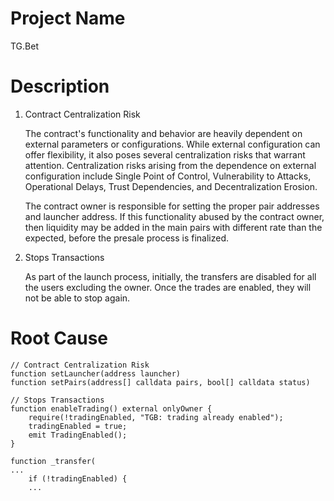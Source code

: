 # Project Name
TG.Bet

# Description
1. Contract Centralization Risk
    
    The contract's functionality and behavior are heavily dependent on external parameters or configurations. While external configuration can offer flexibility, it also poses several centralization risks that warrant attention. Centralization risks arising from the dependence on external configuration include Single Point of Control, Vulnerability to Attacks, Operational Delays, Trust Dependencies, and Decentralization Erosion.
    
    The contract owner is responsible for setting the proper pair addresses and launcher address. If this functionality abused by the contract owner, then liquidity may be added in the main pairs with different rate than the expected, before the presale process is finalized.
    
2. Stops Transactions
    
    As part of the launch process, initially, the transfers are disabled for all the users excluding the owner. Once the trades are enabled, they will not be able to stop again.

# Root Cause
```solidity
// Contract Centralization Risk
function setLauncher(address launcher)
function setPairs(address[] calldata pairs, bool[] calldata status)

// Stops Transactions
function enableTrading() external onlyOwner {
    require(!tradingEnabled, "TGB: trading already enabled");
    tradingEnabled = true;
    emit TradingEnabled();
}

function _transfer(
...
    if (!tradingEnabled) {
    ...